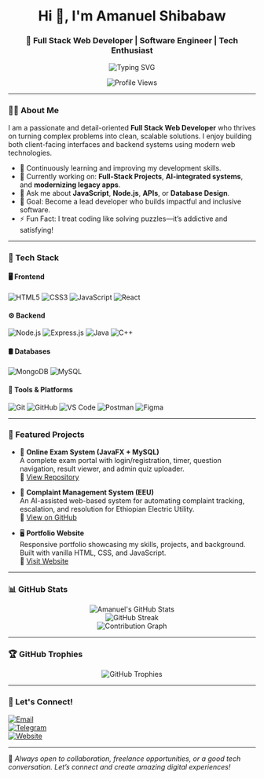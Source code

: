 <h1 align="center">Hi 👋, I'm Amanuel Shibabaw</h1>
<h3 align="center">🚀 Full Stack Web Developer | Software Engineer | Tech Enthusiast</h3>

<p align="center">
  <img src="https://readme-typing-svg.herokuapp.com?font=Fira+Code&size=24&duration=3000&pause=1000&center=true&vCenter=true&color=0e75b6&width=650&lines=Passionate+about+full-stack+Web+Development;Driven+by+Code+%F0%9F%92%BB;Let%E2%80%99s+Build+Something+Great+Together+%F0%9F%9A%80" alt="Typing SVG" />
</p>

<p align="center">
  <img src="https://komarev.com/ghpvc/?username=amanuelshibabaw&label=Profile%20views&color=0e75b6&style=flat" alt="Profile Views" />
</p>

---

### 👨‍💻 About Me

I am a passionate and detail-oriented **Full Stack Web Developer** who thrives on turning complex problems into clean, scalable solutions. I enjoy building both client-facing interfaces and backend systems using modern web technologies.

- 🌱 Continuously learning and improving my development skills.
- 🔭 Currently working on: **Full-Stack Projects**, **AI-integrated systems**, and **modernizing legacy apps**.
- 💬 Ask me about **JavaScript**, **Node.js**, **APIs**, or **Database Design**.
- 🎯 Goal: Become a lead developer who builds impactful and inclusive software.
- ⚡ Fun Fact: I treat coding like solving puzzles—it’s addictive and satisfying!

---

### 🧰 Tech Stack

#### 🖥️ Frontend
![HTML5](https://img.shields.io/badge/HTML5-E34F26?style=flat-square&logo=html5&logoColor=white)
![CSS3](https://img.shields.io/badge/CSS3-1572B6?style=flat-square&logo=css3&logoColor=white)
![JavaScript](https://img.shields.io/badge/JavaScript-F7DF1E?style=flat-square&logo=javascript&logoColor=black)
![React](https://img.shields.io/badge/React-61DAFB?style=flat-square&logo=react&logoColor=black)

#### ⚙️ Backend
![Node.js](https://img.shields.io/badge/Node.js-339933?style=flat-square&logo=node.js&logoColor=white)
![Express.js](https://img.shields.io/badge/Express.js-000?style=flat-square&logo=express&logoColor=white)
![Java](https://img.shields.io/badge/Java-007396?style=flat-square&logo=java&logoColor=white)
![C++](https://img.shields.io/badge/C++-00599C?style=flat-square&logo=c%2B%2B&logoColor=white)

#### 🛢️ Databases
![MongoDB](https://img.shields.io/badge/MongoDB-4EA94B?style=flat-square&logo=mongodb&logoColor=white)
![MySQL](https://img.shields.io/badge/MySQL-005C84?style=flat-square&logo=mysql&logoColor=white)

#### 🔧 Tools & Platforms
![Git](https://img.shields.io/badge/Git-F05032?style=flat-square&logo=git&logoColor=white)
![GitHub](https://img.shields.io/badge/GitHub-181717?style=flat-square&logo=github&logoColor=white)
![VS Code](https://img.shields.io/badge/VS%20Code-007ACC?style=flat-square&logo=visual-studio-code&logoColor=white)
![Postman](https://img.shields.io/badge/Postman-FF6C37?style=flat-square&logo=postman&logoColor=white)
![Figma](https://img.shields.io/badge/Figma-0AC97F?style=flat-square&logo=figma&logoColor=white)

---

### 🌟 Featured Projects

- 🧾 **Online Exam System (JavaFX + MySQL)**  
  A complete exam portal with login/registration, timer, question navigation, result viewer, and admin quiz uploader.  
  🔗 [View Repository](https://github.com/amanuelshibabaw/online-exam-system)

- 💬 **Complaint Management System (EEU)**  
  An AI-assisted web-based system for automating complaint tracking, escalation, and resolution for Ethiopian Electric Utility.  
  🔗 [View on GitHub](https://github.com/amanuelshibabaw/eeu-complaint-management)

- 🖥️ **Portfolio Website**  
  Responsive portfolio showcasing my skills, projects, and background. Built with vanilla HTML, CSS, and JavaScript.  
  🔗 [Visit Website](https://zeamanshibabaw.vercel.app)

---

### 📊 GitHub Stats

<p align="center">
  <img src="https://github-readme-stats.vercel.app/api?username=amanuelshibabaw&show_icons=true&theme=default" alt="Amanuel's GitHub Stats" />
  <br/>
  <img src="https://github-readme-streak-stats.herokuapp.com/?user=amanuelshibabaw&theme=default" alt="GitHub Streak" />
  <br/>
  <img src="https://github-readme-activity-graph.vercel.app/graph?username=amanuelshibabaw&theme=github-compact" alt="Contribution Graph" />
</p>

---

### 🏆 GitHub Trophies

<p align="center">
  <img src="https://github-profile-trophy.vercel.app/?username=amanuelshibabaw&theme=flat&column=7" alt="GitHub Trophies" />
</p>

---

### 🔗 Let's Connect!

[![Email](https://img.shields.io/badge/Email-grey?style=flat-square&logo=gmail&logoColor=white)](mailto:amanuelshibabaw915@gmail.com)  
[![Telegram](https://img.shields.io/badge/Telegram-2CA5E0?style=flat-square&logo=telegram&logoColor=white)](https://t.me/Orthodox_Christian_jesus_our_God)  
[![Website](https://img.shields.io/badge/Website-000?style=flat-square&logo=google-chrome&logoColor=white)](https://amanuelshibabaw.dev)

---

💬 *Always open to collaboration, freelance opportunities, or a good tech conversation. Let’s connect and create amazing digital experiences!*
